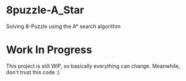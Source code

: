 # 8puzzle-A_Star
Solving 8-Puzzle using the A* search algorithm

# Work In Progress
This project is still WIP, so basically everything can change.
Meanwhile, don't trust this code :)
